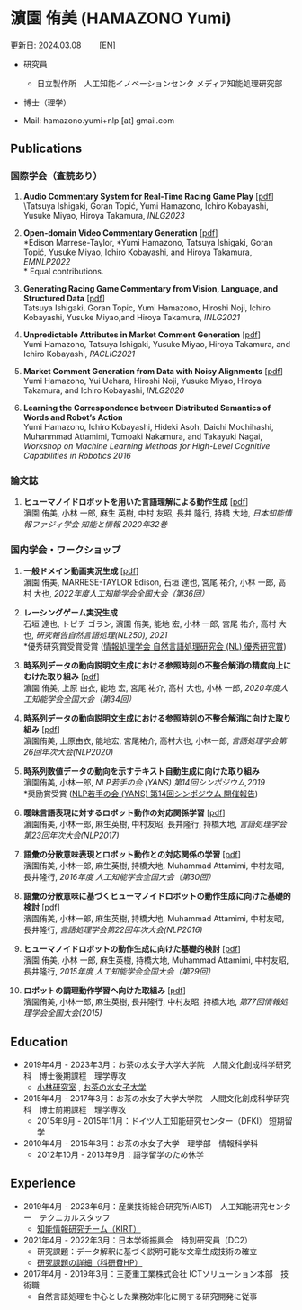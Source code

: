 # 濵園 侑美 (HAMAZONO Yumi) <!-- はまぞの ゆみ -->
更新日: 2024.03.08　　
\[[EN](./index_en)\]

- 研究員
  - 日立製作所　人工知能イノベーションセンタ メディア知能処理研究部

- 博士（理学）

- Mail: hamazono.yumi+nlp \[at\] gmail.com

## Publications
### 国際学会（査読あり）
1. **Audio Commentary System for Real-Time Racing Game Play** \[[pdf](https://aclanthology.org/2023.inlg-demos.4.pdf)\]  
\Tatsuya Ishigaki, Goran Topić, Yumi Hamazono, Ichiro Kobayashi, Yusuke Miyao, Hiroya Takamura, *INLG2023*  

2. **Open-domain Video Commentary Generation** \[[pdf](https://preview.aclanthology.org/emnlp-22-ingestion/2022.emnlp-main.495.pdf)\]  
\*Edison Marrese-Taylor, \*Yumi Hamazono, Tatsuya Ishigaki, Goran Topić, Yusuke Miyao, Ichiro Kobayashi, and Hiroya Takamura, *EMNLP2022*  
\* Equal contributions.  

3. **Generating Racing Game Commentary from Vision, Language, and Structured Data** \[[pdf](https://aclanthology.org/2021.inlg-1.11.pdf)\]  
Tatsuya Ishigaki, Goran Topic, Yumi Hamazono, Hiroshi Noji, Ichiro Kobayashi, Yusuke Miyao,and Hiroya Takamura, *INLG2021*  

4. **Unpredictable Attributes in Market Comment Generation** \[[pdf](https://aclanthology.org/2021.paclic-1.23.pdf)\]  
Yumi Hamazono, Tatsuya Ishigaki, Yusuke Miyao, Hiroya Takamura, and Ichiro Kobayashi, *PACLIC2021*  

5. **Market Comment Generation from Data with Noisy Alignments** \[[pdf](https://aclanthology.org/2020.inlg-1.21.pdf)\]  
Yumi Hamazono, Yui Uehara,  Hiroshi Noji, Yusuke Miyao, Hiroya Takamura, and Ichiro Kobayashi, *INLG2020*  

6. **Learning the Correspondence between Distributed Semantics of Words and Robot’s Action**  
Yumi Hamazono, Ichiro Kobayashi, Hideki Asoh, Daichi Mochihashi, Muhanmmad Attamimi, Tomoaki Nakamura, and Takayuki Nagai, *Workshop on Machine Learning Methods for High-Level Cognitive Capabilities in Robotics 2016*

### 論文誌
1. **ヒューマノイドロボットを用いた言語理解による動作生成** \[[pdf](https://www.jstage.jst.go.jp/article/jsoft/32/1/32_632/_pdf/-char/ja)\]  
濵園 侑美, 小林 一郎, 麻生 英樹, 中村 友昭, 長井 隆行, 持橋 大地, *日本知能情報ファジィ学会 知能と情報 2020年32巻*


### 国内学会・ワークショップ
1. **一般ドメイン動画実況生成** \[[pdf](https://www.jstage.jst.go.jp/article/pjsai/JSAI2022/0/JSAI2022_3Yin231/_pdf/-char/ja)\]  
	濵園 侑美, MARRESE-TAYLOR Edison, 石垣 達也, 宮尾 祐介, 小林 一郎, 高村 大也, *2022年度人工知能学会全国大会（第36回）*  
	
2. **レーシングゲーム実況生成**  
	石垣 達也, トピチ ゴラン, 濵園 侑美, 能地 宏, 小林 一郎, 宮尾 祐介, 高村 大也, *研究報告自然言語処理(NL250), 2021*  
	\*優秀研究賞受賞受賞 ([情報処理学会 自然言語処理研究会 (NL) 優秀研究賞](https://nl-ipsj.or.jp/award/))
  
3. **時系列データの動向説明文生成における参照時刻の不整合解消の精度向上にむけた取り組み** \[[pdf](https://www.jstage.jst.go.jp/article/pjsai/JSAI2020/0/JSAI2020_3Rin407/_pdf/-char/ja)\]  
	濵園 侑美, 上原 由衣, 能地 宏, 宮尾 祐介, 高村 大也, 小林 一郎, *2020年度人工知能学会全国大会（第34回）*  
	
4. **時系列データの動向説明文生成における参照時刻の不整合解消に向けた取り組み** \[[pdf](https://www.anlp.jp/proceedings/annual_meeting/2020/pdf_dir/B2-2.pdf)\]  
	濵園侑美, 上原由衣, 能地宏, 宮尾祐介, 高村大也, 小林一郎, *言語処理学会第26回年次大会(NLP2020)*  
  
5. **時系列数値データの動向を示すテキスト自動生成に向けた取り組み**  
	濵園侑美, 小林一郎, *NLP若手の会 (YANS) 第14回シンポジウム,2019*  
  \*奨励賞受賞 ([NLP若手の会 (YANS) 第14回シンポジウム 開催報告](https://yans.anlp.jp/entry/yans2019report))
  
6. **曖昧言語表現に対するロボット動作の対応関係学習** \[[pdf](https://www.anlp.jp/proceedings/annual_meeting/2017/pdf_dir/P6-3.pdf)\]  
  濵園侑美, 小林一郎, 麻生英樹, 中村友昭, 長井隆行, 持橋大地, *言語処理学会第23回年次大会(NLP2017)*
  
7. **語彙の分散意味表現とロボット動作との対応関係の学習** \[[pdf](https://www.ai-gakkai.or.jp/jsai2016/webprogram/2016/pdf/193.pdf)\]  
  濱園侑美, 小林一郎, 麻生英樹, 持橋大地, Muhammad Attamimi, 中村友昭, 長井隆行, *2016年度 人工知能学会全国大会（第30回）*  
  
8. **語彙の分散意味に基づくヒューマノイドロボットの動作生成に向けた基礎的検討** \[[pdf](https://www.anlp.jp/proceedings/annual_meeting/2016/pdf_dir/P1-4.pdf)\]  
  濱園侑美, 小林一郎, 麻生英樹, 持橋大地, Muhammad Attamimi, 中村友昭, 長井隆行, *言語処理学会第22回年次大会(NLP2016)*  
  
9. **ヒューマノイドロボットの動作生成に向けた基礎的検討** \[[pdf](https://www.ai-gakkai.or.jp/jsai2015/webprogram/2015/pdf/2D1-OS-12a-1.pdf)\]  
  濱園 侑美, 小林 一郎, 麻生英樹, 持橋大地, Muhammad Attamimi, 中村友昭, 長井隆行, *2015年度 人工知能学会全国大会（第29回）* 
  
10. **ロボットの調理動作学習へ向けた取組み** \[[pdf](https://ipsj.ixsq.nii.ac.jp/ej/?action=repository_action_common_download&item_id=164440&item_no=1&attribute_id=1&file_no=1)\]  
  濱園侑美, 小林一郎, 麻生英樹, 長井隆行, 中村友昭, 持橋大地, *第77回情報処理学会全国大会(2015)*  
  

## Education
- 2019年4月 - 2023年3月：お茶の水女子大学大学院　人間文化創成科学研究科　博士後期課程　理学専攻
   - [小林研究室](https://www.koba.is.ocha.ac.jp/kobalab/) , [お茶の水女子大学](https://www.ocha.ac.jp/)  
- 2015年4月 - 2017年3月：お茶の水女子大学大学院　人間文化創成科学研究科　博士前期課程　理学専攻
  - 2015年9月 - 2015年11月：ドイツ人工知能研究センター（DFKI） 短期留学
- 2010年4月 - 2015年3月：お茶の水女子大学　理学部　情報科学科
  - 2012年10月 - 2013年9月：語学留学のため休学

## Experience
- 2019年4月 - 2023年6月：産業技術総合研究所(AIST)　人工知能研究センター　テクニカルスタッフ
  - [知能情報研究チーム（KIRT）](https://aistairc.github.io/plu/) 
- 2021年4月 - 2022年3月：日本学術振興会　特別研究員（DC2）
  - 研究課題：データ解釈に基づく説明可能な文章生成技術の確立
  - [研究課題の詳細（科研費HP）](https://kaken.nii.ac.jp/grant/KAKENHI-PROJECT-21J14335/)
- 2017年4月 - 2019年3月：三菱重工業株式会社 ICTソリューション本部　技術職
  - 自然言語処理を中心とした業務効率化に関する研究開発に従事
